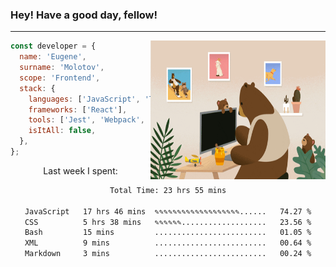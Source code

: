 ### Hey! Have a good day, fellow!
---
<img align='right' alt='GIF' vertical-align='center' src='./src/giphy.gif' width='280px' height='222px'/>

```javascript
const developer = {
  name: 'Eugene',
  surname: 'Molotov',
  scope: 'Frontend',
  stack: {
    languages: ['JavaScript', 'TypeScript'],
    frameworks: ['React'],
    tools: ['Jest', 'Webpack', 'Sass'],
    isItAll: false,
  },
};
```
<p align="center">
  Last week I spent:
</p>
<div align="center">
<!--START_SECTION:waka-->

```txt
Total Time: 23 hrs 55 mins

JavaScript   17 hrs 46 mins  ✎✎✎✎✎✎✎✎✎✎✎✎✎✎✎✎✎✎✎......   74.27 %
CSS          5 hrs 38 mins   ✎✎✎✎✎✎...................   23.56 %
Bash         15 mins         .........................   01.05 %
XML          9 mins          .........................   00.64 %
Markdown     3 mins          .........................   00.24 %
```

<!--END_SECTION:waka-->

